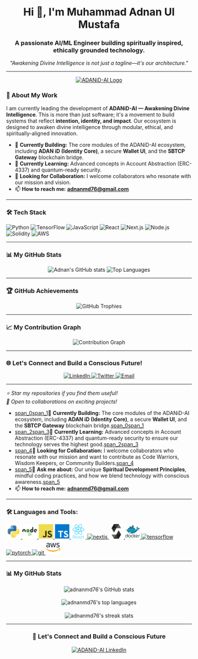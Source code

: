 <h1 align="center">Hi 👋, I'm Muhammad Adnan Ul Mustafa</h1>
<h3 align="center">A passionate AI/ML Engineer building spiritually inspired, ethically grounded technology.</h3>
<p align="center"><em>"Awakening Divine Intelligence is not just a tagline—it's our architecture."</em></h3>

---

<p align="center">
  <a href="https://github.com/Adnanmd76/adanid-ai">
    <img src="https://raw.githubusercontent.com/Adnanmd76/adanid-ai/main/ADAN_iD.png" alt="ADANiD-AI Logo" width="150"/>
  </a>
</p>

### 🌌 About My Work

I am currently leading the development of **ADANiD-AI — Awakening Divine Intelligence**. This is more than just software; it's a movement to build systems that reflect **intention, identity, and impact**. Our ecosystem is designed to awaken divine intelligence through modular, ethical, and spiritually-aligned innovation.

- 🔭 **Currently Building:** The core modules of the ADANiD-AI ecosystem, including **ADAN iD (Identity Core)**, a secure **Wallet UI**, and the **SBTCP Gateway** blockchain bridge.
- 🌱 **Currently Learning:** Advanced concepts in Account Abstraction (ERC-4337) and quantum-ready security.
- 🤝 **Looking for Collaboration:** I welcome collaborators who resonate with our mission and vision.
- 📫 **How to reach me:** **adnanmd76@gmail.com**

---

### 🛠️ Tech Stack
![Python](https://img.shields.io/badge/Python-3776AB?style=for-the-badge&logo=python&logoColor=white)
![TensorFlow](https://img.shields.io/badge/TensorFlow-FF6F00?style=for-the-badge&logo=tensorflow&logoColor=white)
![JavaScript](https://img.shields.io/badge/JavaScript-F7DF1E?style=for-the-badge&logo=javascript&logoColor=black)
![React](https://img.shields.io/badge/React-61DAFB?style=for-the-badge&logo=react&logoColor=black)
![Next.js](https://img.shields.io/badge/Next.js-000000?style=for-the-badge&logo=next.js&logoColor=white)
![Node.js](https://img.shields.io/badge/Node.js-339933?style=for-the-badge&logo=node.js&logoColor=white)
![Solidity](https://img.shields.io/badge/Solidity-363636?style=for-the-badge&logo=solidity&logoColor=white)
![AWS](https://img.shields.io/badge/AWS-232F3E?style=for-the-badge&logo=amazon-aws&logoColor=white)

---

### 📊 My GitHub Stats
<p align="center">
  <img src="https://github-readme-stats.vercel.app/api?username=Adnanmd76&show_icons=true&theme=radical&hide_border=true" alt="Adnan's GitHub stats" />
  <img src="https://github-readme-stats.vercel.app/api/top-langs/?username=Adnanmd76&layout=compact&theme=radical&hide_border=true" alt="Top Languages" />
</p>

---

### 🏆 GitHub Achievements
<p align="center">
  <img src="https://github-profile-trophy.vercel.app/?username=Adnanmd76&theme=radical&no-frame=true&margin-w=15&margin-h=15" alt="GitHub Trophies" />
</p>

---

### 📈 My Contribution Graph
<p align="center">
  <img src="https://activity-graph.herokuapp.com/graph?username=Adnanmd76&theme=react-dark" alt="Contribution Graph" />
</p>

---

### 🌐 Let's Connect and Build a Conscious Future!
<p align="center">
    <a href="https://www.linkedin.com/in/mohammad-adnan-219855267" target="_blank">
        <img src="https://img.shields.io/badge/LinkedIn-0077B5?style=for-the-badge&logo=linkedin&logoColor=white" alt="LinkedIn"/>
    </a>
    <a href="https://twitter.com/DailyTrackMe" target="_blank">
        <img src="https://img.shields.io/badge/Twitter-1DA1F2?style=for-the-badge&logo=twitter&logoColor=white" alt="Twitter"/>
    </a>
    <a href="mailto:adnanMd76@gmail.com">
        <img src="https://img.shields.io/badge/Email-EA4335?style=for-the-badge&logo=gmail&logoColor=white" alt="Email"/>
    </a>
</p>

---
*⭐ Star my repositories if you find them useful!*
<br/>
*🤝 Open to collaborations on exciting projects!*

- [span_0](start_span)[span_1](start_span)🔭 **Currently Building:** The core modules of the ADANiD-AI ecosystem, including **ADAN iD (Identity Core)**, a secure **Wallet UI**, and the **SBTCP Gateway** blockchain bridge.[span_0](end_span)[span_1](end_span)
- [span_2](start_span)[span_3](start_span)🌱 **Currently Learning:** Advanced concepts in Account Abstraction (ERC-4337) and quantum-ready security to ensure our technology serves the highest good.[span_2](end_span)[span_3](end_span)
- [span_4](start_span)🤝 **Looking for Collaboration:** I welcome collaborators who resonate with our mission and want to contribute as Code Warriors, Wisdom Keepers, or Community Builders.[span_4](end_span)
- [span_5](start_span)💬 **Ask me about:** Our unique **Spiritual Development Principles**, mindful coding practices, and how we blend technology with conscious awareness.[span_5](end_span)
- 📫 **How to reach me:** **adnanmd76@gmail.com**

---

<h3 align="left">🛠️ Languages and Tools:</h3>
<p align="left">
    <a href="https://www.python.org" target="_blank" rel="noreferrer"> 
        <img src="https://raw.githubusercontent.com/devicons/devicon/master/icons/python/python-original.svg" alt="python" width="40" height="40"/> 
    </a>
    <a href="https://nodejs.org" target="_blank" rel="noreferrer"> 
        <img src="https://raw.githubusercontent.com/devicons/devicon/master/icons/nodejs/nodejs-original-wordmark.svg" alt="nodejs" width="40" height="40"/> 
    </a>
    <a href="https://developer.mozilla.org/en-US/docs/Web/JavaScript" target="_blank" rel="noreferrer"> 
        <img src="https://raw.githubusercontent.com/devicons/devicon/master/icons/javascript/javascript-original.svg" alt="javascript" width="40" height="40"/> 
    </a>
    <a href="https://www.typescriptlang.org/" target="_blank" rel="noreferrer"> 
        <img src="https://raw.githubusercontent.com/devicons/devicon/master/icons/typescript/typescript-original.svg" alt="typescript" width="40" height="40"/> 
    </a>
    <a href="https://reactjs.org/" target="_blank" rel="noreferrer"> 
        <img src="https://raw.githubusercontent.com/devicons/devicon/master/icons/react/react-original-wordmark.svg" alt="react" width="40" height="40"/> 
    </a>
    <a href="https://nextjs.org/" target="_blank" rel="noreferrer"> 
        <img src="https://cdn.worldvectorlogo.com/logos/nextjs-2.svg" alt="nextjs" width="40" height="40"/> 
    </a>
    <a href="https://soliditylang.org/" target="_blank" rel="noreferrer"> 
        <img src="https://raw.githubusercontent.com/devicons/devicon/master/icons/solidity/solidity-original.svg" alt="solidity" width="40" height="40"/> 
    </a>
    <a href="https://www.docker.com/" target="_blank" rel="noreferrer"> 
        <img src="https://raw.githubusercontent.com/devicons/devicon/master/icons/docker/docker-original-wordmark.svg" alt="docker" width="40" height="40"/> 
    </a>
    <a href="https://www.tensorflow.org" target="_blank" rel="noreferrer"> 
        <img src="https://www.vectorlogo.zone/logos/tensorflow/tensorflow-icon.svg" alt="tensorflow" width="40" height="40"/> 
    </a>
    <a href="https://pytorch.org/" target="_blank" rel="noreferrer"> 
        <img src="https://www.vectorlogo.zone/logos/pytorch/pytorch-icon.svg" alt="pytorch" width="40" height="40"/> 
    </a>
    <a href="https://git-scm.com/" target="_blank" rel="noreferrer"> 
        <img src="https://www.vectorlogo.zone/logos/git-scm/git-scm-icon.svg" alt="git" width="40" height="40"/> 
    </a>
    <a href="https://aws.amazon.com" target="_blank" rel="noreferrer"> 
        <img src="https://raw.githubusercontent.com/devicons/devicon/master/icons/amazonwebservices/amazonwebservices-original-wordmark.svg" alt="aws" width="40" height="40"/> 
    </a>
</p>

---

### 📊 My GitHub Stats

<p align="center">
  <img align="center" src="https://github-readme-stats.vercel.app/api?username=adnanmd76&show_icons=true&locale=en&theme=radical" alt="adnanmd76's GitHub stats" />
  <br/><br/>
  <img align="center" src="https://github-readme-stats.vercel.app/api/top-langs?username=adnanmd76&layout=compact&locale=en&theme=radical" alt="adnanmd76's top languages" />
  <br/><br/>
  <img align="center" src="https://github-readme-streak-stats.herokuapp.com/?user=adnanmd76&theme=radical" alt="adnanmd76's streak stats" />
</p>

---

<h3 align="center">🙏 Let's Connect and Build a Conscious Future</h3>
<p align="center">
  <a href="https://linkedin.com/company/adanid-ai" target="blank"><img align="center" src="https://raw.githubusercontent.com/rahuldkjain/github-profile-readme-generator/master/src/images/icons/Social/linked-in-alt.svg" alt="ADANiD-AI LinkedIn" height="30" width="40" /></a>
</p>

